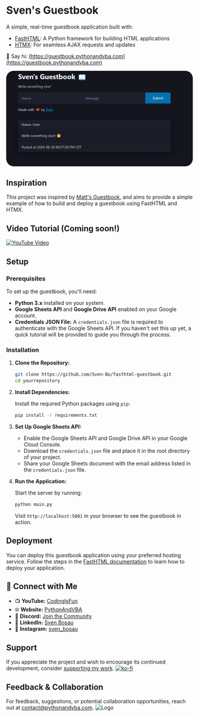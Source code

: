 # Sven's Guestbook

A simple, real-time guestbook application built with:

- [FastHTML](https://fastht.ml): A Python framework for building HTML applications
- [HTMX](https://htmx.org): For seamless AJAX requests and updates

👋 Say hi: [https://guestbook.pythonandvba.com](https://guestbook.pythonandvba.com)

![Website Demo](assets/demo.png)

## Inspiration

This project was inspired by [Matt's Guestbook](https://github.com/mattppal/fasthtml-guestbook/tree/main), and aims to provide a simple example of how to build and deploy a guestbook using FastHTML and HTMX.

## Video Tutorial (Coming soon!)
[![YouTube Video](https://img.youtube.com/vi/XXX/0.jpg)](https://youtu.be/XXX)

## Setup

### Prerequisites

To set up the guestbook, you'll need:

- **Python 3.x** installed on your system.
- **Google Sheets API** and **Google Drive API** enabled on your Google account.
- **Credentials JSON File:** A `credentials.json` file is required to authenticate with the Google Sheets API. If you haven't set this up yet, a quick tutorial will be provided to guide you through the process.

### Installation

1. **Clone the Repository:**

   ```bash
   git clone https://github.com/Sven-Bo/fasthtml-guestbook.git
   cd yourrepository
   ```
2. **Install Dependencies:**

   Install the required Python packages using `pip`:

   ```bash
   pip install -r requirements.txt
   ```

3. **Set Up Google Sheets API:**

   - Enable the Google Sheets API and Google Drive API in your Google Cloud Console.
   - Download the `credentials.json` file and place it in the root directory of your project.
   - Share your Google Sheets document with the email address listed in the `credentials.json` file.

4. **Run the Application:**

   Start the server by running:

   ```bash
   python main.py
   ```

   Visit `http://localhost:5001` in your browser to see the guestbook in action.

## Deployment

You can deploy this guestbook application using your preferred hosting service. Follow the steps in the [FastHTML documentation](https://docs.fastht.ml/tutorials/by_example.html#deploying-your-app) to learn how to deploy your application.



## 🤝 Connect with Me
- 📺 **YouTube:** [CodingIsFun](https://youtube.com/c/CodingIsFun)
- 🌐 **Website:** [PythonAndVBA](https://pythonandvba.com)
- 💬 **Discord:** [Join the Community](https://pythonandvba.com/discord)
- 💼 **LinkedIn:** [Sven Bosau](https://www.linkedin.com/in/sven-bosau/)
- 📸 **Instagram:** [sven_bosau](https://www.instagram.com/sven_bosau/)

## Support 
If you appreciate the project and wish to encourage its continued development, consider [supporting my work](https://pythonandvba.com/coffee-donation).
[![ko-fi](https://ko-fi.com/img/githubbutton_sm.svg)](https://pythonandvba.com/coffee-donation)

## Feedback & Collaboration
For feedback, suggestions, or potential collaboration opportunities, reach out at contact@pythonandvba.com.
![Logo](https://www.pythonandvba.com/banner-img)
